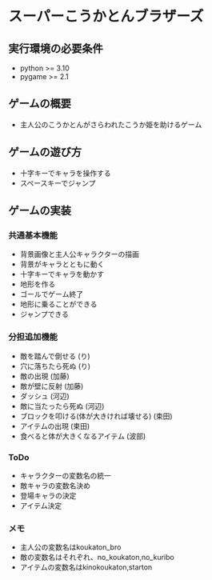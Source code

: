 # スーパーこうかとんブラザーズ

## 実行環境の必要条件
* python >= 3.10
* pygame >= 2.1

## ゲームの概要
* 主人公のこうかとんがさらわれたこうか姫を助けるゲーム
## ゲームの遊び方
* 十字キーでキャラを操作する
* スペースキーでジャンプ
## ゲームの実装
### 共通基本機能
* 背景画像と主人公キャラクターの描画
* 背景がキャラとともに動く
* 十字キーでキャラを動かす
* 地形を作る
* ゴールでゲーム終了
* 地形に乗ることができる
* ジャンプできる

### 分担追加機能 
* 敵を踏んで倒せる (り)
* 穴に落ちたら死ぬ (り)
* 敵の出現 (加藤)
* 敵が壁に反射 (加藤)
* ダッシュ (河辺)
* 敵に当たったら死ぬ (河辺)
* ブロックを叩ける(体が大きければ壊せる) (束田)
* アイテムの出現 (束田)
* 食べると体が大きくなるアイテム (波部)


### ToDo
- キャラクターの変数名の統一
- 敵キャラの変数名決め
- 登場キャラの決定
- アイテム決定

### メモ
* 主人公の変数名はkoukaton_bro
* 敵の変数名はそれぞれ、no_koukaton,no_kuribo
* アイテムの変数名はkinokoukaton,starton
